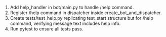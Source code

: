 1. Add help_handler in bot/main.py to handle /help command.
2. Register /help command in dispatcher inside create_bot_and_dispatcher.
3. Create tests/test_help.py replicating test_start structure but for /help command, verifying message text includes help info.
4. Run pytest to ensure all tests pass.
